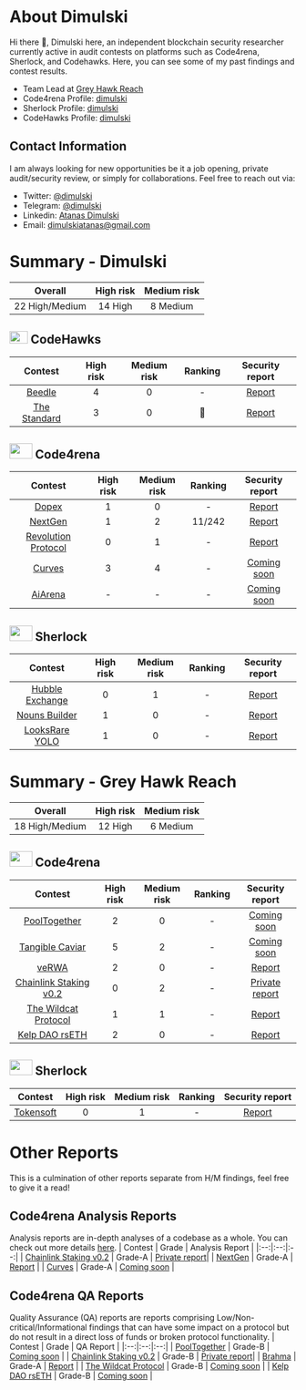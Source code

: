 # About Dimulski

Hi there 👋, Dimulski here, an independent blockchain security researcher currently active in audit contests on platforms such as Code4rena, Sherlock, and Codehawks. Here, you can see some of my past findings and contest results.
 - Team Lead at [Grey Hawk Reach](https://twitter.com/reachauditing)
 - Code4rena Profile: [dimulski](https://code4rena.com/@dimulski)
 - Sherlock Profile: [dimulski](https://audits.sherlock.xyz/watson/dimulski)
 - CodeHawks Profile: [dimulski](https://www.codehawks.com/profile/clk4159y3002smb089da6c13f)
## Contact Information
I am always looking for new opportunities be it a job opening, private audit/security review, or simply for collaborations. Feel free to reach out via:

  - Twitter: [@dimulski](https://twitter.com/dimulskiatana)
  - Telegram: [@dimulski](https://t.me/dimulski)
  - Linkedin: [Atanas Dimulski](https://www.linkedin.com/in/atanas-dimulski-9bb628195/)
  - Email: [dimulskiatanas@gmail.com](dimulskiatanas@gmail.com)

# Summary - Dimulski
| Overall | High risk | Medium risk |
|:--:|:--:|:--:|
| 22 High/Medium | 14 High | 8 Medium | 
## <img src="https://res.cloudinary.com/droqoz7lg/image/upload/v1689080263/snhkgvtsidryjdtx0pce.png" width=32 height=22> CodeHawks
| Contest | High risk | Medium risk | Ranking | Security report | 
|:--:|:--:|:--:|:--:|:--:|
| [Beedle](https://www.codehawks.com/contests/clkbo1fa20009jr08nyyf9wbx) | 4 | 0 | - |[Report](https://github.com/AtanasDimulski/Portfolio/edit/main/Dimulski/CodeHawks/1.%20Beedle/Beedle%20Report.md) |
| [The Standard](https://www.codehawks.com/contests/clql6lvyu0001mnje1xpqcuvl) | 3 | 0 | 🥇 |[Report](https://github.com/AtanasDimulski/Portfolio/edit/main/Dimulski/CodeHawks/1.%20Beedle/Beedle%20Report.md) |

## <img src="https://code4rena.com/images/c4-logo-icon.svg" width=40 height=27> Code4rena
| Contest | High risk | Medium risk | Ranking | Security report | 
|:--:|:--:|:--:|:--:|:--:|
| [Dopex](https://code4rena.com/contests/2023-08-dopex#top) | 1 | 0 | - | [Report](https://github.com/AtanasDimulski/Portfolio/blob/main/Dimulski/Code4rena/1.%20Dopex/Dopex%20Report.md) |
| [NextGen](https://code4rena.com/contests/2023-10-nextgen#top) | 1 | 2 | 11/242 | [Report](https://github.com/AtanasDimulski/Portfolio/blob/main/Dimulski/Code4rena/2.%20NextGen/NextGen%20Report.md) |
| [Revolution Protocol](https://code4rena.com/audits/2023-12-revolution-protocol#top) | 0 | 1 | - |[Report](https://github.com/AtanasDimulski/Portfolio/blob/main/Dimulski/Code4rena/2.%20NextGen/NextGen%20Report.md) |
| [Curves](https://code4rena.com/audits/2024-01-curves#top) | 3 | 4 | - |[Coming soon](https://github.com/AtanasDimulski/Portfolio/blob/main/Dimulski/Code4rena/2.%20NextGen/NextGen%20Report.md) |
| [AiArena](https://code4rena.com/audits/2024-02-ai-arena#top) | - | - | - |[Coming soon](https://github.com/AtanasDimulski/Portfolio/blob/main/Dimulski/Code4rena/2.%20NextGen/NextGen%20Report.md) |

## <img src="https://audits.sherlock.xyz/_next/static/media/sherlock_logo.bf519c9e.svg" width=40 height=27> Sherlock
| Contest | High risk | Medium risk | Ranking | Security report | 
|:--:|:--:|:--:|:--:|:--:|
| [Hubble Exchange](https://audits.sherlock.xyz/contests/72) | 0 | 1 | - |[Report](https://github.com/AtanasDimulski/Portfolio/blob/main/Dimulski/Sherlock/1.%20Hubble%20Exchange/Hubble%20Exchange%20Report.md) |
| [Nouns Builder](https://audits.sherlock.xyz/contests/111) | 1 | 0 | - |[Report](https://github.com/AtanasDimulski/Portfolio/blob/main/Dimulski/Code4rena/2.%20NextGen/NextGen%20Report.md) |
| [LooksRare YOLO](https://audits.sherlock.xyz/contests/163) | 1 | 0 | - |[Report](https://github.com/AtanasDimulski/Portfolio/blob/main/Dimulski/Code4rena/2.%20NextGen/NextGen%20Report.md) |

# Summary - Grey Hawk Reach 
| Overall | High risk | Medium risk |
|:--:|:--:|:--:|
| 18 High/Medium | 12 High | 6 Medium |  

## <img src="https://code4rena.com/images/c4-logo-icon.svg" width=40 height=27> Code4rena

| Contest | High risk | Medium risk | Ranking | Security report | 
|:--:|:--:|:--:|:--:|:--:|
| [PoolTogether](https://code4rena.com/contests/2023-07-pooltogether#top) | 2 | 0 | - |[Coming soon](https://github.com/AtanasDimulski/Portfolio/blob/main/Grey%20Hawk%20Reach/Code4rena/1.%20PoolTogether/PoolTogether%20Report.md) |
| [Tangible Caviar](https://code4rena.com/contests/2023-08-tangible-caviar#top) | 5 | 2 | - |[Coming soon](https://github.com/AtanasDimulski/Portfolio/blob/main/Grey%20Hawk%20Reach/Code4rena/2.%20Tangible%20Caviar/Tangible%20Caviar%20Report.md) |
| [veRWA](https://code4rena.com/contests/2023-08-verwa#top) | 2 | 0 | - |[Report](https://github.com/AtanasDimulski/Portfolio/blob/main/Grey%20Hawk%20Reach/Code4rena/3.%20veRWA/veRWA%20Report.md) |
| [Chainlink Staking v0.2](https://code4rena.com/contests/2023-08-chainlink-staking-v02#top) | 0 | 2 | - |[Private report](https://github.com/AtanasDimulski/Portfolio/blob/main/Grey%20Hawk%20Reach/Code4rena/4.%20Chainlink%20Staking%20v0.2/Chainlink%20Staking%20v0.2%20Report.md) |
| [The Wildcat Protocol](https://code4rena.com/contests/2023-10-the-wildcat-protocol#top) | 1 | 1 | - |[Report](https://github.com/AtanasDimulski/Portfolio/blob/main/Grey%20Hawk%20Reach/Code4rena/6.%20The%20Wildcat%20Protocol/The%20Wildcat%20Protocol%20Report.md) |
| [Kelp DAO rsETH](https://code4rena.com/contests/2023-11-kelp-dao-rseth#top) | 2 | 0 | - |[Report](https://github.com/AtanasDimulski/Portfolio/blob/main/Grey%20Hawk%20Reach/Code4rena/7.%20Kelp%20DAO%20rsETH/Kelp%20DAO%20rsETH%20Report.md) |

## <img src="https://audits.sherlock.xyz/_next/static/media/sherlock_logo.bf519c9e.svg" width=40 height=27> Sherlock
| Contest | High risk | Medium risk | Ranking | Security report | 
|:--:|:--:|:--:|:--:|:--:|
| [Tokensoft](https://audits.sherlock.xyz/contests/100) | 0 | 1 | - | [Report](https://github.com/AtanasDimulski/Portfolio/blob/main/Grey%20Hawk%20Reach/Sherlock/1.%20Tokensoft/Tokensoft%20Report.md) |

# Other Reports
This is a culmination of other reports separate from H/M findings, feel free to give it a read!

## Code4rena Analysis Reports
Analysis reports are in-depth analyses of a codebase as a whole. You can check out more details [here](https://docs.code4rena.com/roles/wardens/submission-policy#submission-types).
| Contest | Grade | Analysis Report |
|:--:|:--:|:--:|
| [Chainlink Staking v0.2](https://code4rena.com/contests/2023-08-chainlink-staking-v02#top) | Grade-A | [Private report](https://github.com/AtanasDimulski/Portfolio/blob/main/Grey%20Hawk%20Reach/Code4rena/4.%20Chainlink%20Staking%20v0.2/Chainlink%20Staking%20v0.2%20Analysis%20Report.md)|
| [NextGen](https://code4rena.com/contests/2023-10-nextgen#top) | Grade-A | [Report](https://github.com/AtanasDimulski/Portfolio/blob/main/Dimulski/Code4rena/2.%20NextGen/NextGen%20Analysis%20Report.md) |
| [Curves](https://code4rena.com/audits/2024-01-curves#top) | Grade-A | [Coming soon](https://github.com/AtanasDimulski/Portfolio/blob/main/Dimulski/Code4rena/2.%20NextGen/NextGen%20Analysis%20Report.md) |
## Code4rena QA Reports
Quality Assurance (QA) reports are reports comprising Low/Non-critical/Informational findings that can have some impact on a protocol but do not result in a direct loss of funds or broken protocol functionality.
| Contest | Grade | QA Report |
|:--:|:--:|:--:|
| [PoolTogether](https://code4rena.com/contests/2023-07-pooltogether#top) | Grade-B | [Coming soon](https://github.com/AtanasDimulski/Portfolio/blob/main/Grey%20Hawk%20Reach/Code4rena/1.%20PoolTogether/PoolTogether%20QA%20Report.md) |
| [Chainlink Staking v0.2](https://code4rena.com/contests/2023-08-chainlink-staking-v02#top) | Grade-B | [Private report](https://github.com/AtanasDimulski/Portfolio/blob/main/Grey%20Hawk%20Reach/Code4rena/4.%20Chainlink%20Staking%20v0.2/Chainlink%20Staking%20v0.2%20QA%20Report.md)|
| [Brahma](https://code4rena.com/contests/2023-10-brahma#top) | Grade-A | [Report](https://github.com/AtanasDimulski/Portfolio/blob/main/Grey%20Hawk%20Reach/Code4rena/5.%20Brahma/Brahma%20QA%20Report.md) |
| [The Wildcat Protocol](https://code4rena.com/contests/2023-10-the-wildcat-protocol#top) | Grade-B | [Coming soon](https://github.com/AtanasDimulski/Portfolio/blob/main/Grey%20Hawk%20Reach/Code4rena/6.%20The%20Wildcat%20Protocol/The%20Wildcat%20Protocol%20QA%20Report.md) |
| [Kelp DAO rsETH](https://code4rena.com/contests/2023-11-kelp-dao-rseth#top) | Grade-B | [Coming soon](https://github.com/AtanasDimulski/Portfolio/blob/main/Grey%20Hawk%20Reach/Code4rena/7.%20Kelp%20DAO%20rsETH/Kelp%20DAO%20rsETH%20QA%20Report.md) |
